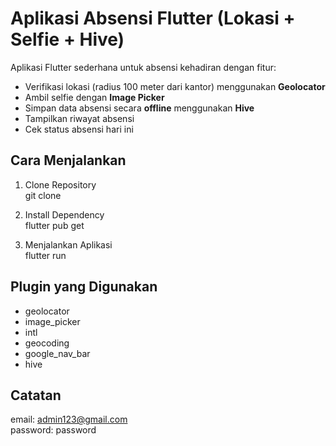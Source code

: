 # Aplikasi Absensi Flutter (Lokasi + Selfie + Hive)

Aplikasi Flutter sederhana untuk absensi kehadiran dengan fitur:
- Verifikasi lokasi (radius 100 meter dari kantor) menggunakan **Geolocator**
- Ambil selfie dengan **Image Picker**
- Simpan data absensi secara **offline** menggunakan **Hive**
- Tampilkan riwayat absensi
- Cek status absensi hari ini

## Cara Menjalankan

1. Clone Repository  
git clone

2. Install Dependency  
flutter pub get

3. Menjalankan Aplikasi  
flutter run

## Plugin yang Digunakan

- geolocator
- image_picker
- intl
- geocoding
- google_nav_bar
- hive

## Catatan

email: admin123@gmail.com  
password: password